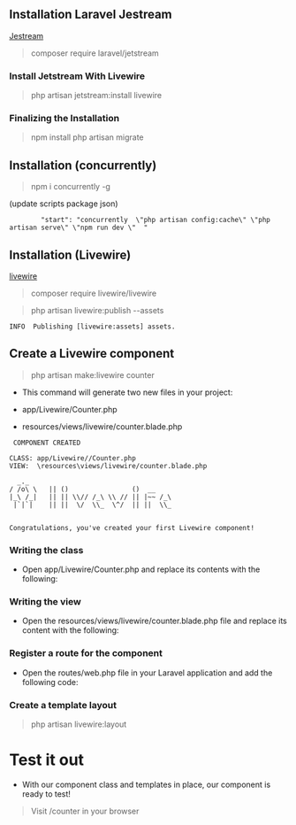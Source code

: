 
## Installation Laravel Jestream 

[Jestream](https://jetstream.laravel.com/installation.html)

> composer require laravel/jetstream

### Install Jetstream With Livewire ​

> php artisan jetstream:install livewire

### Finalizing the Installation ​
 > npm install
 > php artisan migrate

## Installation (concurrently)

>  npm i concurrently -g 

(update scripts package json) 

```
        "start": "concurrently  \"php artisan config:cache\" \"php artisan serve\" \"npm run dev \"  "
```
## Installation (Livewire)

[livewire](https://livewire.laravel.com/docs/quickstart)


> composer require livewire/livewire

> php artisan livewire:publish --assets

```
INFO  Publishing [livewire:assets] assets.
```

## Create a Livewire component

> php artisan make:livewire counter

- This command will generate two new files in your project:

- app/Livewire/Counter.php
- resources/views/livewire/counter.blade.php

```
 COMPONENT CREATED  

CLASS: app/Livewire//Counter.php
VIEW:  \resources\views/livewire/counter.blade.php

  _._
/ /o\ \   || ()                ()  __
|_\ /_|   || || \\// /_\ \\ // || |~~ /_\
 |`|`|    || ||  \/  \\_  \^/  || ||  \\_


Congratulations, you've created your first Livewire component!
```
### Writing the class

- Open app/Livewire/Counter.php and replace its contents with the following:

### Writing the view
- Open the resources/views/livewire/counter.blade.php file and replace its content with the following:


### Register a route for the component
- Open the routes/web.php file in your Laravel application and add the following code:

### Create a template layout

> php artisan livewire:layout

# Test it out
- With our component class and templates in place, our component is ready to test!

> Visit /counter in your browser
